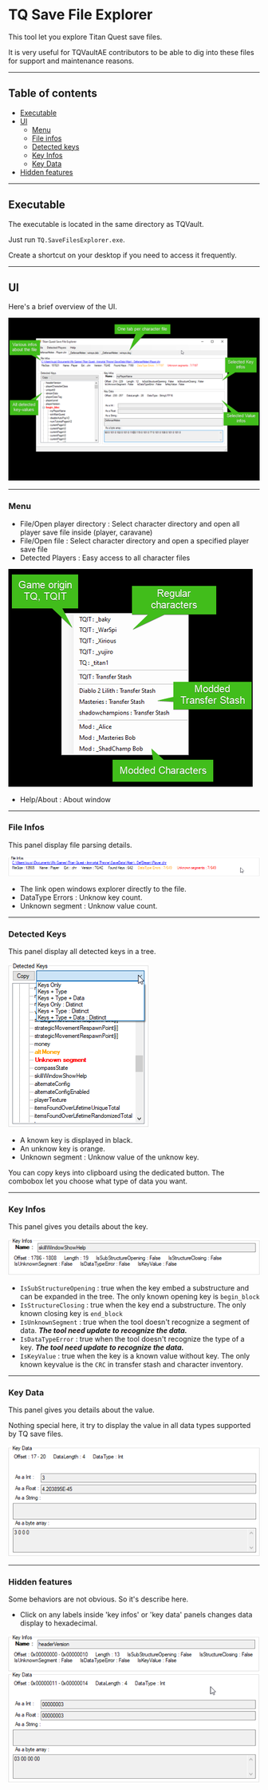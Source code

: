 # TQ Save File Explorer

This tool let you explore Titan Quest save files.

It is very useful for TQVaultAE contributors to be able to dig into these files for support and maintenance reasons.

---

## Table of contents
* [Executable](#Exec)
* [UI](#UI)
    + [Menu](#Menu)
    + [File infos](#FileInfos)
    + [Detected keys](#DetectedKeys)
    + [Key Infos](#KeyInfos)
    + [Key Data](#KeyData)
* [Hidden features](#HiddenFeatures)

---

## <a id="Exec"></a>Executable
The executable is located in the same directory as TQVault.

Just run `TQ.SaveFilesExplorer.exe`.

Create a shortcut on your desktop if you need to access it frequently.

---

## <a id="UI"></a>UI
Here's a brief overview of the UI.

![Save File Explorer UI](savefileexplorer/ui.png)

---

### <a id="Menu"></a>Menu

- File/Open player directory : Select character directory and open all player save file inside (player, caravane)
- File/Open file : Select character directory and open a specified player save file
- Detected Players : Easy access to all character files

![Detected Players](savefileexplorer/menuplayers.png)

- Help/About : About window 

---

### <a id="FileInfos"></a>File Infos
This panel display file parsing details.

![File Infos](savefileexplorer/fileinfos.png)

- The link open windows explorer directly to the file.
- DataType Errors : Unknow key count. 
- Unknown segment : Unknow value count. 

---

### <a id="DetectedKeys"></a>Detected Keys
This panel display all detected keys in a tree.

![File Infos](savefileexplorer/keys.png)

- A known key is displayed in black.
- An unknow key is orange. 
- Unknown segment : Unknow value of the unknow key. 

You can copy keys into clipboard using the dedicated button.
The combobox let you choose what type of data you want.

---

### <a id="KeyInfos"></a>Key Infos
This panel gives you details about the key.

![File Infos](savefileexplorer/keyinfos.png)

- `IsSubStructureOpening` : true when the key embed a substructure and can be expanded in the tree. The only known opening key is `begin_block`
- `IsStructureClosing` : true when the key end a substructure. The only known closing key is `end_block`
- `IsUnknownSegment` : true when the tool doesn't recognize a segment of data. _**The tool need update to recognize the data.**_
- `IsDataTypeError` : true when the tool doesn't recognize the type of a key. _**The tool need update to recognize the data.**_
- `IsKeyValue` : true when the key is a known value without key. The only known keyvalue is the `CRC` in transfer stash and character inventory.

---

### <a id="KeyData"></a>Key Data
This panel gives you details about the value.

Nothing special here, it try to display the value in all data types supported by TQ save files.

![File Infos](savefileexplorer/datainfos.png)

---

### <a id="HiddenFeatures"></a>Hidden features
Some behaviors are not obvious. So it's describe here.

- Click on any labels inside 'key infos' or 'key data' panels changes data display to hexadecimal.

![File Infos](savefileexplorer/hexa.png)
 